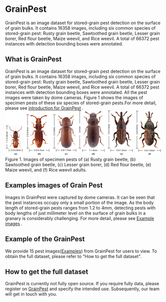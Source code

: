 # GrainPest
  GrainPest is an image dataset for stored-grain pest detection on the surface of grain bulks. It contains 16358 images, including six common species of stored-grain pest: Rusty grain beetle, Sawtoothed grain beetle, Lesser grain borer, Red flour beetle, Maize weevil, and Rice weevil. A total of 66372 pest instances with detection bounding boxes were annotated.  
  
## What is GrainPest
 GrainPest is an image dataset for stored-grain pest detection on the surface of grain bulks. It contains 16358 images, including six common species of stored-grain pest: Rusty grain beetle, Sawtoothed grain beetle, Lesser grain borer, Red flour beetle, Maize weevil, and Rice weevil. A total of 66372 pest instances with detection bounding boxes were annotated. All the pest images were taken by dome cameras. Figure 1 shows the images of specimen pests of these six species of stored-grain pests.For more detail, please see [introduction for GrainPest](https://github.com/tjdhhx/GrainPest/blob/main/introduce/introduce.md) .
 ![图片名称](https://github.com/tjdhhx/GrainPest/blob/main/img/fig1.png) 
Figure 1. Images of specimen pests of (a) Rusty grain beetle, (b) Sawtoothed grain beetle, (c) Lesser grain borer, (d) Red flour beetle, (e) Maize weevil, and (f) Rice weevil adults.


## Examples images of Grain Pest
Images in GrainPest were captured by dome cameras. It can be seen that the pest instances occupy only a small portion of the image. As the body length of stored-grain pests ranges from 1.2 to 4mm, detecting pests with body lengths of just millimeter level on the surface of grain bulks in a granary is considerably challenging. For more detail, please see [Example images](https://github.com/tjdhhx/GrainPest/blob/main/introduce/exampleimages.md) .

## Example of the GrainPest
We provide 15 pest images([Examples](https://github.com/tjdhhx/GrainPest/blob/main/example.zip)) from GrainPest for users to view. To obtain the full dataset, please refer to "How to get the full dataset".

## How to get the full dataset
GrainPest is currently not fully open source. If you require fully data, please register on  [GrainPest](https://www.GrainPest.com)  and specify the intended use. Subsequently, our team will get in touch with you. 





